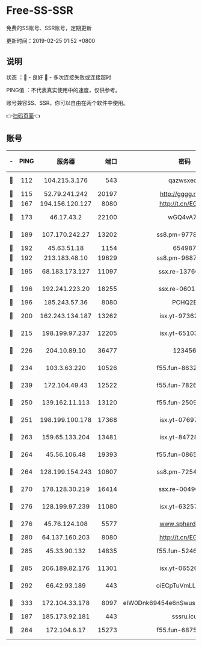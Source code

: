 # Free-SS-SSR

免费的SS账号、SSR账号，定期更新

更新时间：2019-02-25 01:52 +0800

## 说明

状态     ：🙂 - 良好 🙁 - 多次连接失败或连接超时

PING值   ：不代表真实使用中的速度，仅供参考。

账号兼容SS、SSR，你可以自由在两个软件中使用。

👉[扫码页面](https://liesauer.github.io/free-ss-ssr.github.io/)👈

## 账号

|-|PING|服务器|端口|密码|加密方式|区域|
|:----:|:----:|:-----:|-----:|:----:|:----:|:----:|
|🙂|112|104.215.3.176|543|qazwsxedc|aes-256-gcm|JP|
|🙂|115|52.79.241.242|20197|http://gggg.rocks|chacha20|KR|
|🙂|167|194.156.120.127|8080|http://t.cn/EGJIyrl|rc4-md5|RU|
|🙂|173|46.17.43.2|22100|wGQ4vA7D|aes-256-gcm|RU|
|🙂|189|107.170.242.27|13202|ss8.pm-97786793|aes-256-cfb|US|
|🙂|192|45.63.51.18|1154|654987|chacha20|US|
|🙂|192|213.183.48.10|19629|ss8.pm-96872218|rc4-md5|RU|
|🙂|195|68.183.173.127|11097|ssx.re-13760087|aes-256-cfb|US|
|🙂|196|192.241.223.20|18255|ssx.re-06011697|aes-256-cfb|US|
|🙂|196|185.243.57.36|8080|PCHQ2E|rc4-md5|US|
|🙂|200|162.243.134.187|13262|isx.yt-97362728|aes-256-cfb|US|
|🙂|215|198.199.97.237|12205|isx.yt-65103488|aes-256-cfb|US|
|🙂|226|204.10.89.10|36477|123456|aes-256-cfb|US|
|🙂|234|103.3.63.220|10526|f55.fun-86327074|aes-256-cfb|SG|
|🙂|239|172.104.49.43|12522|f55.fun-78268288|aes-256-cfb|SG|
|🙂|250|139.162.11.113|13120|f55.fun-25099082|aes-256-cfb|SG|
|🙂|251|198.199.100.178|17368|isx.yt-07697807|aes-256-cfb|US|
|🙂|263|159.65.133.204|13481|isx.yt-84728144|aes-256-cfb|SG|
|🙂|264|45.56.106.48|19393|f55.fun-08658422|aes-256-cfb|US|
|🙂|264|128.199.154.243|10607|ss8.pm-72548685|aes-256-cfb|SG|
|🙂|270|178.128.30.219|16414|ssx.re-00490224|aes-256-cfb|SG|
|🙂|276|128.199.97.239|11080|isx.yt-63257552|aes-256-cfb|SG|
|🙂|276|45.76.124.108|5577|www.sphard.com|aes-256-cfb|AU|
|🙂|280|64.137.160.203|8080|http://t.cn/EGJIyrl|rc4-md5|CA|
|🙂|285|45.33.90.132|14835|f55.fun-52469503|aes-256-cfb|US|
|🙂|285|206.189.82.176|11301|isx.yt-06526076|aes-256-cfb|SG|
|🙂|292|66.42.93.189|443|oiECpTuVmLLxk4Ts|aes-256-cfb|US|
|🙂|333|172.104.33.178|8097|eIW0Dnk69454e6nSwuspv9DmS201tQ0D|aes-256-cfb|SG|
|🙂|187|185.173.92.181|443|sssru.icu|rc4-md5|RU|
|🙂|264|172.104.6.17|15273|f55.fun-68758647|aes-256-cfb|US|
